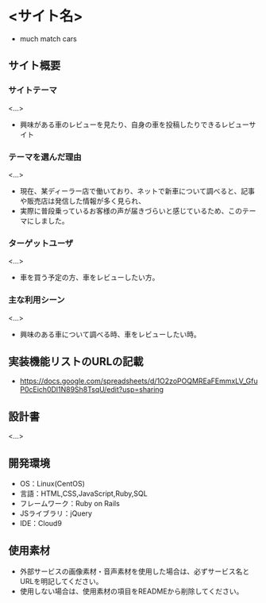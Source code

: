 # <サイト名>
- much match cars

## サイト概要

### サイトテーマ
<...>
- 興味がある車のレビューを見たり、自身の車を投稿したりできるレビューサイト

### テーマを選んだ理由
<...>
- 現在、某ディーラー店で働いており、ネットで新車について調べると、記事や販売店は発信した情報が多く見られ、
- 実際に普段乗っているお客様の声が届きづらいと感じているため、このテーマにしました。

### ターゲットユーザ
<...>
- 車を買う予定の方、車をレビューしたい方。

### 主な利用シーン
<...>
- 興味のある車について調べる時、車をレビューしたい時。

## 実装機能リストのURLの記載
- https://docs.google.com/spreadsheets/d/1O2zoPOQMREaFEmmxLV_GfuP0cEich0Dl1N89Sh8TsqU/edit?usp=sharing
## 設計書
<...>

## 開発環境
- OS：Linux(CentOS)
- 言語：HTML,CSS,JavaScript,Ruby,SQL
- フレームワーク：Ruby on Rails
- JSライブラリ：jQuery
- IDE：Cloud9

## 使用素材
- 外部サービスの画像素材・音声素材を使用した場合は、必ずサービス名とURLを明記してください。
- 使用しない場合は、使用素材の項目をREADMEから削除してください。